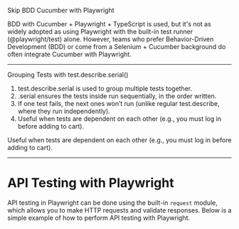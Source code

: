 Skip BDD Cucumber with Playwright

BDD with Cucumber + Playwright + TypeScript is used, but it's not as widely adopted as using Playwright with the built-in test runner (@playwright/test) alone. However, teams who prefer Behavior-Driven Development (BDD) or come from a Selenium + Cucumber background do often integrate Cucumber with Playwright.

*************************************************************************************************************************************

Grouping Tests with test.describe.serial()

1. test.describe.serial is used to group multiple tests together.
2. .serial ensures the tests inside run sequentially, in the order written.
3. If one test fails, the next ones won’t run (unlike regular test.describe, where they run independently).
4. Useful when tests are dependent on each other (e.g., you must log in before adding to cart).

Useful when tests are dependent on each other (e.g., you must log in before adding to cart).

*************************************************************************************************************************************
# API Testing with Playwright
API testing in Playwright can be done using the built-in `request` module, which allows you to make HTTP requests and validate responses. Below is a simple example of how to perform API testing with Playwright.
